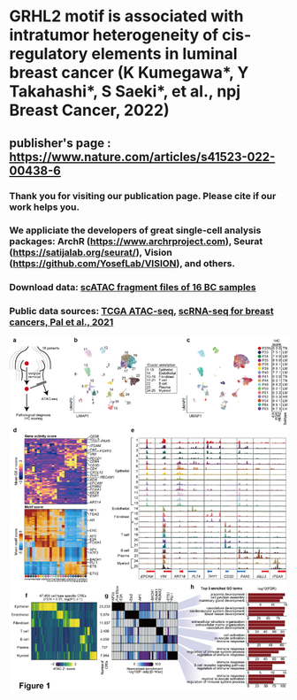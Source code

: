 # GRHL2 motif is associated with intratumor heterogeneity of cis-regulatory elements in luminal breast cancer (K Kumegawa*, Y Takahashi*, S Saeki*, et al., npj Breast Cancer, 2022)

## publisher's page : https://www.nature.com/articles/s41523-022-00438-6
### Thank you for visiting our publication page. Please cite if our work helps you.
### We appliciate the developers of great single-cell analysis packages: ArchR (https://www.archrproject.com), Seurat (https://satijalab.org/seurat/), Vision (https://github.com/YosefLab/VISION), and others.
### Download data: [scATAC fragment files of 16 BC samples](https://www.ncbi.nlm.nih.gov/geo/query/acc.cgi?acc=GSE198639)
### Public data sources:  [TCGA ATAC-seq](https://gdc.cancer.gov/about-data/publications/ATACseq-AWG), [scRNA-seq for breast cancers, Pal et al., 2021](https://www.ncbi.nlm.nih.gov/geo/query/acc.cgi?acc=GSE161529)

![](https://github.com/KoheiKumegawa/scCA_BC_2022/blob/main/figure1.png)
